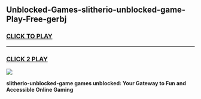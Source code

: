 
## Unblocked-Games-slitherio-unblocked-game-Play-Free-gerbj
<h3>
<a href="https://premium76.site?title=slitherio-unblocked-game&ref=10A">CLICK TO PLAY</a></h3>
<hr>

<h3>
<a href="https://premium76.site?title=slitherio-unblocked-game&ref=10A">CLICK 2 PLAY</a>
  
</h3>

<a href="https://premium76.site?title=slitherio-unblocked-game&ref=10A"><img src="https://clearcache.store/games.png"></a>


**slitherio-unblocked-game games unblocked: Your Gateway to Fun and Accessible Online Gaming**
